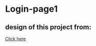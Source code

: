 # Login-page1
<h2>design of this project from:</h2>
<a href="https://www.figma.com/file/jt8IQBSJBY4wT5xveg7nYF/Login-View-(Community)?node-id=0%3A1">Click here</a>
